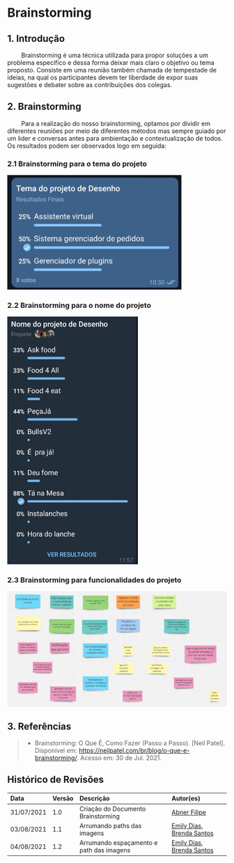 # Brainstorming

## 1. Introdução

&emsp;&emsp; Brainstorming é uma técnica utilizada para propor soluções a um problema específico e dessa forma deixar mais claro o objetivo ou tema proposto. Consiste em uma reunião também chamada de tempestade de ideias, na qual os participantes devem ter liberdade de expor suas sugestões e debater sobre as contribuições dos colegas.

## 2. Brainstorming

&emsp;&emsp; Para a realização do nosso brainstorming, optamos por dividir em diferentes reuniões por meio de diferentes métodos mas sempre guiado por um lider e conversas antes para ambientação e contextualização de todos. Os resultados podem ser observados logo em seguida:

### 2.1 Brainstorming para o tema do projeto

<img src="../../../../assets/img/seminario1/brainstorming/brain-tema.jpg" alt="brain-tema" width="400"/>

### 2.2 Brainstorming para o nome do projeto

<img src="../../../../assets/img/seminario1/brainstorming/brain-nome-projeto.jpg" alt="brain-nome-projeto" width="300"/>

### 2.3 Brainstorming para funcionalidades do projeto

[![brain-funcionalidades](../../../../assets/img/seminario1/brainstorming/brain-funcionalidades.png)](../../../../assets/img/seminario1/brainstorming/brain-funcionalidades.png)

## 3. Referências

> - Brainstorming: O Que É, Como Fazer (Passo a Passo). [Neil Patel]. Disponível em: https://neilpatel.com/br/blog/o-que-e-brainstorming/. Acesso em: 30 de Jul. 2021.

## Histórico de Revisões

| Data       | Versão | Descrição                                | Autor(es)                                                                                    |
| :--------- | :----- | :--------------------------------------- | :------------------------------------------------------------------------------------------- |
| 31/07/2021 | 1.0    | Criação do Documento Brainstorming       | [Abner Filipe](https://github.com/abner423)                                                  |
| 03/08/2021 | 1.1    | Arrumando paths das imagens              | [Emily Dias](https://github.com/emysdias), [Brenda Santos](https://github.com/brendavsantos) |
| 04/08/2021 | 1.2    | Arrumando espaçamento e path das imagens | [Emily Dias](https://github.com/emysdias), [Brenda Santos](https://github.com/brendavsantos) |
